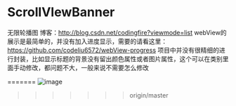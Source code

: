 # ScrollVIewBanner
无限轮播图
博客：http://blog.csdn.net/codingfire?viewmode=list
webView的展示是最简单的，并没有加入进度显示，需要的请看这里：https://github.com/codeliu6572/webView-progress
项目中并没有很精细的进行封装，比如显示标题的背景没有留出颜色属性或者图片属性，这个可以在类别里面手动修改，都问题不大，一般来说不需要怎么修改



=======
![image](https://github.com/codeliu6572/ScrollVIewBanner/blob/master/无限轮播/1.gif)
>>>>>>> origin/master
